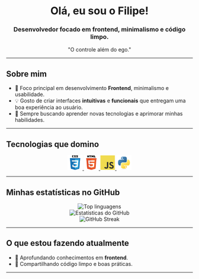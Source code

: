 <h1 align="center">Olá, eu sou o Filipe!</h1>
<h3 align="center">Desenvolvedor focado em frontend, minimalismo e código limpo.</h3>
<p align="center">"O controle além do ego."</p>

---

## Sobre mim  

- 🎯 Foco principal em desenvolvimento **Frontend**, minimalismo e usabilidade.  
- 💡 Gosto de criar interfaces **intuitivas** e **funcionais** que entregam uma boa experiência ao usuário.  
- 🚀 Sempre buscando aprender novas tecnologias e aprimorar minhas habilidades.  

---

## Tecnologias que domino  

<p align="center">
  <a href="https://www.w3schools.com/css/" target="_blank" rel="noreferrer">
    <img src="https://raw.githubusercontent.com/devicons/devicon/master/icons/css3/css3-original-wordmark.svg" alt="CSS3" width="40" height="40"/>
  </a>
  <a href="https://www.w3.org/html/" target="_blank" rel="noreferrer">
    <img src="https://raw.githubusercontent.com/devicons/devicon/master/icons/html5/html5-original-wordmark.svg" alt="HTML5" width="40" height="40"/>
  </a>
  <a href="https://developer.mozilla.org/en-US/docs/Web/JavaScript" target="_blank" rel="noreferrer">
    <img src="https://raw.githubusercontent.com/devicons/devicon/master/icons/javascript/javascript-original.svg" alt="JavaScript" width="40" height="40"/>
  </a>
  <a href="https://www.python.org" target="_blank" rel="noreferrer">
    <img src="https://raw.githubusercontent.com/devicons/devicon/master/icons/python/python-original.svg" alt="Python" width="40" height="40"/>
  </a>
</p>

---

## Minhas estatísticas no GitHub  

<p align="center">
  <img height="150em" src="https://github-readme-stats.vercel.app/api/top-langs?username=Filipe-kosher&show_icons=true&locale=en&layout=compact" alt="Top linguagens"/>
  <br>
  <img height="150em" src="https://github-readme-stats.vercel.app/api?username=Filipe-kosher&show_icons=true&locale=en" alt="Estatísticas do GitHub"/>
  <br>
  <img height="150em" src="https://github-readme-streak-stats.herokuapp.com/?user=Filipe-kosher" alt="GitHub Streak"/>
</p>

---

## O que estou fazendo atualmente  

- 🎯 Aprofundando conhecimentos em **frontend**.  
- 📝 Compartilhando código limpo e boas práticas.  

---
